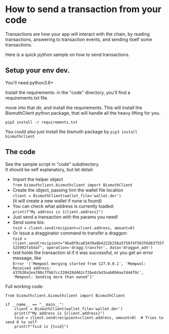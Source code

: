 # How to send a transaction from your code

Transactions are how your app will interact with the chain, by reading transactions, answering to transaction events, and sending itself some transactions.

Here is a quick python sample on how to send transactions.

## Setup your env dev.

You'll need python3.6+ 

Install the requirements: in the "code" directory, you'll find a requirements.txt file.

move into that dir, and install the requirements. This will install the BismuthClient python package, that will handle all the heavy lifting for you.

`pip3 install -r requirements.txt`

You could also just install the bismuth package by `pip3 install bismuthclient`

## The code

See the sample script in "code" subdirectory.  
It should be self explanatory, but let detail:

* Import the helper object  
`from bismuthclient.bismuthclient import BismuthClient`
* Create the object, passing him the wallet file location  
`client = BismuthClient(wallet_file='wallet.der')`  
(it will create a new wallet if none is found)
* You can check what address is currently loaded:  
`print(f"My address is {client.address}")`
* Just send a transaction with the params you need!  
* Send some bis:  
`txid = client.send(recipient=client.address, amount=0)`
* Or issue a dragginator command to transfer a draggon:  
`txid = client.send(recipient="9ba0f8ca03439a8b4222b256a5f56f4f563f6d83755f525992fa5daf", operation='dragg:transfer', data='draggon_adn')`
* txid holds the transaction id if it was successful, or you get an error message, like  
`Error '['Mempool merging started from 127.0.0.1', 'Mempool: Received address: 437b30a2ea780cffb67cc220428d462cf2bedcbd3aab094aa7d4df9c', 'Mempool: Sending more than owned']'`


Full working code:
```
from bismuthclient.bismuthclient import BismuthClient

if __name__ == "__main__":
    client = BismuthClient(wallet_file='wallet.der')
    print(f"My address is {client.address}")
    txid = client.send(recipient=client.address, amount=0)  # Tries to send 0 to self
    print(f"Txid is {txid}")
```

